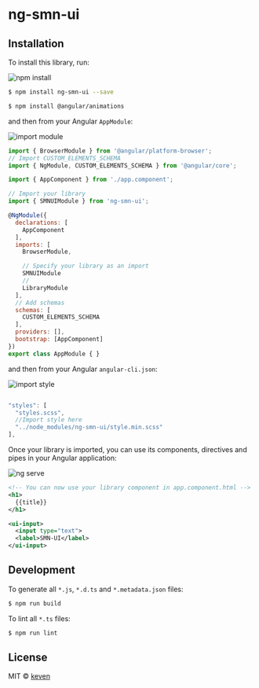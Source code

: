 # ng-smn-ui

## Installation

To install this library, run:

![npm install](https://media.giphy.com/media/3o7bujlOTUe0SXB3lm/giphy.gif)
```bash
$ npm install ng-smn-ui --save

$ npm install @angular/animations
```

and then from your Angular `AppModule`:

![import module](https://media.giphy.com/media/3ohzdETreGQfzK7W8w/giphy.gif)

```javascript
import { BrowserModule } from '@angular/platform-browser';
// Import CUSTOM_ELEMENTS_SCHEMA
import { NgModule, CUSTOM_ELEMENTS_SCHEMA } from '@angular/core';

import { AppComponent } from './app.component';

// Import your library
import { SMNUIModule } from 'ng-smn-ui';

@NgModule({
  declarations: [
    AppComponent
  ],
  imports: [
    BrowserModule,

    // Specify your library as an import
    SMNUIModule
    //
    LibraryModule
  ],
  // Add schemas
  schemas: [
    CUSTOM_ELEMENTS_SCHEMA
  ],
  providers: [],
  bootstrap: [AppComponent]
})
export class AppModule { }
```
and then from your Angular `angular-cli.json`:

![import style](https://media.giphy.com/media/xUPGcrZU9oe6HE90M8/giphy.gif)


```javascript

"styles": [
  "styles.scss",
  //Import style here
  "../node_modules/ng-smn-ui/style.min.scss"
],

```

Once your library is imported, you can use its components, directives and pipes in your Angular application:

![ng serve](https://media.giphy.com/media/3ohzdEzjq3a8mCJmPm/giphy.gif)

```xml
<!-- You can now use your library component in app.component.html -->
<h1>
  {{title}}
</h1>

<ui-input>
  <input type="text">
  <label>SMN-UI</label>
</ui-input>
```

## Development

To generate all `*.js`, `*.d.ts` and `*.metadata.json` files:

```bash
$ npm run build
```

To lint all `*.ts` files:

```bash
$ npm run lint
```

## License

MIT © [keven](mailto:keven@smn.com.br)
